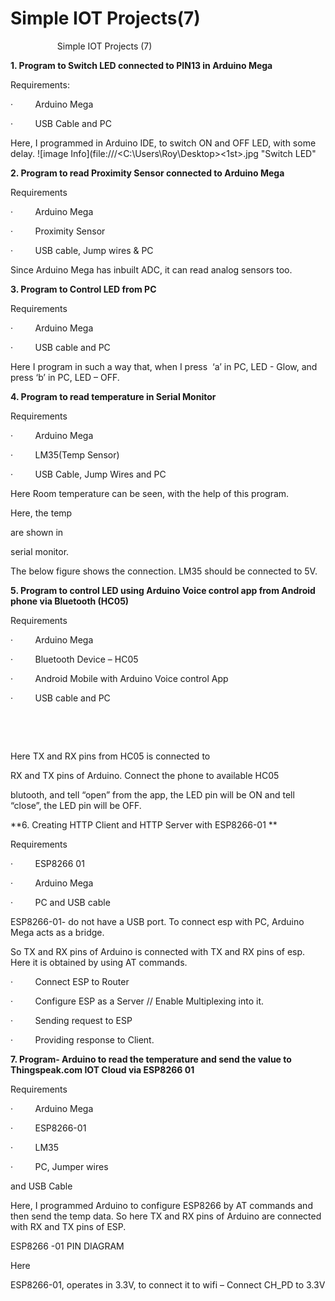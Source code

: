 # Simple IOT Projects(7)
                   Simple IOT Projects (7)  

**1. Program to Switch LED connected to PIN13 in Arduino Mega**

Requirements:              

·         Arduino Mega

·         USB Cable and PC

Here, I programmed in Arduino IDE, to switch ON and OFF LED, with some delay.
![image Info](file:///<C:\Users\Roy\Desktop><1st>.jpg "Switch LED"

**2. Program to read Proximity Sensor connected to Arduino Mega**

Requirements

·         Arduino Mega

·         Proximity Sensor

·         USB cable, Jump wires & PC

Since Arduino Mega has inbuilt ADC, it can read analog sensors too.

**3. Program to Control LED from PC**

Requirements

·         Arduino Mega

·         USB cable and PC

Here I program in such a way that, when I press  ‘a’ in PC, LED - Glow, and press ‘b’ in PC, LED – OFF.

**4. Program to read temperature in Serial Monitor**

Requirements

·         Arduino Mega

·         LM35(Temp Sensor)

·         USB Cable, Jump Wires and PC

Here Room temperature can be seen, with the help of this program.

Here, the temp 

are shown in 

serial monitor.

The below figure shows the connection. LM35 should be connected to 5V.

**5. Program to control LED using Arduino Voice control app from Android phone via Bluetooth (HC05)**

Requirements

·         Arduino Mega

·         Bluetooth Device – HC05

·         Android Mobile with Arduino Voice control App

·         USB cable and PC

 

 

Here TX and RX pins from HC05 is connected to 

RX and TX pins of Arduino. Connect the phone to available HC05 

blutooth, and tell “open” from the app, the LED pin will be ON and tell “close”, the LED pin will be OFF.

**6. Creating HTTP Client and HTTP Server with ESP8266-01 **

Requirements

·         ESP8266 01

·         Arduino Mega

·         PC and USB cable

ESP8266-01- do not have a USB port. To connect esp with PC, Arduino Mega acts as a bridge.

So TX and RX pins of Arduino is connected with TX and RX pins of esp. Here it is obtained by using AT commands.

·         Connect ESP to Router

·         Configure ESP as a Server // Enable Multiplexing into it.

·         Sending request to ESP

·         Providing response to Client.

**7. Program- Arduino to read the temperature and send the value to Thingspeak.com IOT Cloud via ESP8266 01**

Requirements

·         Arduino Mega

·         ESP8266-01

·         LM35

·         PC, Jumper wires 

and USB Cable

Here, I programmed Arduino to configure ESP8266 by AT commands and then send the temp data. So here TX and RX pins of Arduino are connected with RX and TX pins of ESP.

ESP8266 -01 PIN DIAGRAM

Here 

ESP8266-01, operates in 3.3V, to connect it to wifi – Connect CH_PD to 3.3V

 
